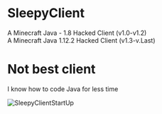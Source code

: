 # SleepyClient
A Minecraft Java  - 1.8 Hacked Client (v1.0-v1.2)                                                                                                       
A Minecraft Java 1.12.2 Hacked Client (v1.3-v.Last)                                                                                                       
                                                                                                       
                                                                                                       
                                                                                                       
                                                                                                       
# Not best client
I know how to code Java for less time
                                                                                                       
                                                                                                       
![SleepyClientStartUp](https://cdn.discordapp.com/attachments/934078648904982575/975500750736220190/sleepyClient.png)
                                                                                                       
